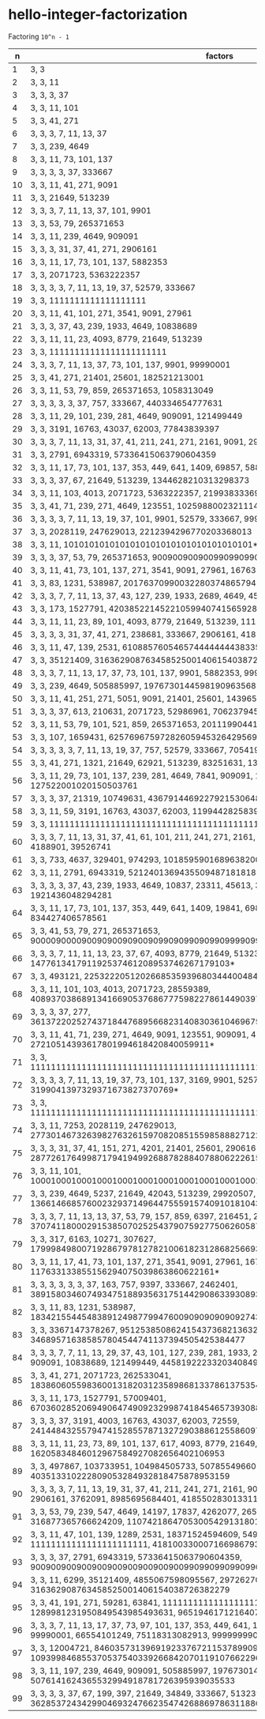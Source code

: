 # hello-integer-factorization

Factoring `10^n - 1`

n   | factors
--- | ---
1   | 3, 3
2   | 3, 3, 11
3   | 3, 3, 3, 37
4   | 3, 3, 11, 101
5   | 3, 3, 41, 271
6   | 3, 3, 3, 7, 11, 13, 37
7   | 3, 3, 239, 4649
8   | 3, 3, 11, 73, 101, 137
9   | 3, 3, 3, 3, 37, 333667
10  | 3, 3, 11, 41, 271, 9091
11  | 3, 3, 21649, 513239
12  | 3, 3, 3, 7, 11, 13, 37, 101, 9901
13  | 3, 3, 53, 79, 265371653
14  | 3, 3, 11, 239, 4649, 909091
15  | 3, 3, 3, 31, 37, 41, 271, 2906161
16  | 3, 3, 11, 17, 73, 101, 137, 5882353
17  | 3, 3, 2071723, 5363222357
18  | 3, 3, 3, 3, 7, 11, 13, 19, 37, 52579, 333667
19  | 3, 3, 1111111111111111111
20  | 3, 3, 11, 41, 101, 271, 3541, 9091, 27961
21  | 3, 3, 3, 37, 43, 239, 1933, 4649, 10838689
22  | 3, 3, 11, 11, 23, 4093, 8779, 21649, 513239
23  | 3, 3, 11111111111111111111111
24  | 3, 3, 3, 7, 11, 13, 37, 73, 101, 137, 9901, 99990001
25  | 3, 3, 41, 271, 21401, 25601, 182521213001
26  | 3, 3, 11, 53, 79, 859, 265371653, 1058313049
27  | 3, 3, 3, 3, 3, 37, 757, 333667, 440334654777631
28  | 3, 3, 11, 29, 101, 239, 281, 4649, 909091, 121499449
29  | 3, 3, 3191, 16763, 43037, 62003, 77843839397
30  | 3, 3, 3, 7, 11, 13, 31, 37, 41, 211, 241, 271, 2161, 9091, 2906161
31  | 3, 3, 2791, 6943319, 57336415063790604359
32  | 3, 3, 11, 17, 73, 101, 137, 353, 449, 641, 1409, 69857, 5882353
33  | 3, 3, 3, 37, 67, 21649, 513239, 1344628210313298373
34  | 3, 3, 11, 103, 4013, 2071723,  5363222357, 21993833369
35  | 3, 3, 41, 71, 239, 271, 4649, 123551, 102598800232111471
36  | 3, 3, 3, 3, 7, 11, 13, 19, 37, 101, 9901, 52579, 333667, 999999000001
37  | 3, 3, 2028119, 247629013, 2212394296770203368013
38  | 3, 3, 11, 1010101010101010101010101010101010101*
39  | 3, 3, 3, 37, 53, 79, 265371653, 900900900900990990990991
40  | 3, 3, 11, 41, 73, 101, 137, 271, 3541, 9091, 27961, 1676321, 5964848081
41  | 3, 3, 83, 1231, 538987, 201763709900322803748657942361
42  | 3, 3, 3, 7, 7, 11, 13, 37, 43, 127, 239, 1933, 2689, 4649, 459691, 909091, 10838689
43  | 3, 3, 173, 1527791, 4203852214522105994074156592890477*
44  | 3, 3, 11, 11, 23, 89, 101, 4093, 8779, 21649, 513239, 1112470797641561909*
45  | 3, 3, 3, 3, 31, 37, 41, 271, 238681, 333667, 2906161, 4185502830133110721
46  | 3, 3, 11, 47, 139, 2531, 6108857605465744444444383355868389787*
47  | 3, 3, 35121409, 316362908763458525001406154038726382279
48  | 3, 3, 3, 7, 11, 13, 17, 37, 73, 101, 137, 9901, 5882353, 99990001, 9999999900000001
49  | 3, 3, 239, 4649, 505885997, 1976730144598190963568023014679333
50  | 3, 3, 11, 41, 251, 271, 5051, 9091, 21401, 25601, 14396532879144434243285201*
51  | 3, 3, 3, 37, 613, 210631, 2071723, 52986961, 70623794576515816214160089*
52  | 3, 3, 11, 53, 79, 101, 521, 859, 265371653, 2011199044107865681001881398269*
53  | 3, 3, 107, 1659431, 62576967597282605945326429569432422392093283*
54  | 3, 3, 3, 3, 3, 7, 11, 13, 19, 37, 757, 52579, 333667, 70541929, 6242169169165991273965639*
55  | 3, 3, 41, 271, 1321, 21649, 62921, 513239, 83251631, 1300635692678058358830121
56  | 3, 3, 11, 29, 73, 101, 137, 239, 281, 4649, 7841, 909091, 121499449, 127522001020150503761
57  | 3, 3, 3, 37, 21319, 10749631, 4367914469227921530648229664188318958002609*
58  | 3, 3, 11, 59, 3191, 16763, 43037, 62003, 11994428258397534668721109399195445053*
59  | 3, 3, 11111111111111111111111111111111111111111111111111111111111*
60  | 3, 3, 3, 7, 11, 13, 31, 37, 41, 61, 101, 211, 241, 271, 2161, 3541, 9091, 9901, 27961, 2906161, 4188901, 39526741
61  | 3, 3, 733, 4637, 329401, 974293, 1018595901689638200825796208770072767996587*
62  | 3, 3, 11, 2791, 6943319, 52124013694355094871818181818187030583187617327669*
63  | 3, 3, 3, 3, 37, 43, 239, 1933, 4649, 10837, 23311, 45613, 333667, 10838689, 45121231, 1921436048294281
64  | 3, 3, 11, 17, 73, 101, 137, 353, 449, 641, 1409, 19841, 69857, 976193, 5882353, 6187457, 834427406578561
65  | 3, 3, 41, 53, 79, 271, 265371653, 900009000090090900909009099090990909909999099991*
66  | 3, 3, 3, 7, 11, 11, 13, 23, 37, 67, 4093, 8779, 21649, 513239, 147761341791192537461208953746267179103*
67  | 3, 3, 493121, 2253222051202668535939680344400484082225480381308261280925191*
68  | 3, 3, 11, 101, 103, 4013, 2071723, 28559389, 408937038689134166905376867775982278614490397*
69  | 3, 3, 3, 37, 277, 3613722025274371844768956682314083036104696754516249101086646213*
70  | 3, 3, 11, 41, 71, 239, 271, 4649, 9091, 123551, 909091, 4147571, 27210514393617801994618420840059911*
71  | 3, 3, 11111111111111111111111111111111111111111111111111111111111111111111111*
72  | 3, 3, 3, 3, 7, 11, 13, 19, 37, 73, 101, 137, 3169, 9901, 52579, 98641, 333667, 99990001, 3199041397329371673827370769*
73  | 3, 3, 1111111111111111111111111111111111111111111111111111111111111111111111111*
74  | 3, 3, 11, 7253, 2028119, 247629013, 277301467326398276326159708208515598588827122278808811*
75  | 3, 3, 3, 31, 37, 41, 151, 271, 4201, 21401, 25601, 2906161, 2877261764998717941949926887828840788062226151*
76  | 3, 3, 11, 101, 1000100010001000100010001000100010001000100010001000100010001000100010001*
77  | 3, 3, 239, 4649, 5237, 21649, 42043, 513239, 29920507, 136614668576002329371496447555915740910181043
78  | 3, 3, 3, 7, 11, 13, 13, 37, 53, 79, 157, 859, 6397, 216451, 265371653, 370741180002915385070252543790759277506260587*
79  | 3, 3, 317, 6163, 10271, 307627, 179998498007192867978127821006182312868256693827421272815886173*
80  | 3, 3, 11, 17, 41, 73, 101, 137, 271, 3541, 9091, 27961, 1676321, 5070721, 5882353, 117633133855156294075039863860622161*
81  | 3, 3, 3, 3, 3, 3, 37, 163, 757, 9397, 333667, 2462401, 38915803460749347518893563175144290863393089385609948107*
82  | 3, 3, 11, 83, 1231, 538987, 1834215544548389124987799476009090909090927433064536392982158968903851*
83  | 3, 3, 3367147378267, 9512538508624154373682136329, 346895716385857804544741137394505425384477
84  | 3, 3, 3, 7, 7, 11, 13, 29, 37, 43, 101, 127, 239, 281, 1933, 2689, 4649, 9901, 226549, 459691, 909091, 10838689, 121499449, 4458192223320340849
85  | 3, 3, 41, 271, 2071723, 262533041, 183860605598360013182031235898681337861375354476172692848943767507*
86  | 3, 3, 11, 173, 1527791, 57009401, 67036028520694906474909232998741845465739308829644070493033873920607*
87  | 3, 3, 3, 37, 3191, 4003, 16763, 43037, 62003, 72559, 24144843255794741528557871327290388612558609738573137693751*
88  | 3, 3, 11, 11, 23, 73, 89, 101, 137, 617, 4093, 8779, 21649, 513239, 1052788969, 1056689261, 16205834846012967584927082656402106953
89  | 3, 3, 497867, 103733951, 104984505733, 5078554966026315671444089, 403513310222809053284932818475878953159
90  | 3, 3, 3, 3, 7, 11, 13, 19, 31, 37, 41, 211, 241, 271, 2161, 9091, 29611, 52579, 238681, 333667, 2906161, 3762091, 8985695684401, 4185502830133110721
91  | 3, 3, 53, 79, 239, 547, 4649, 14197, 17837, 4262077, 265371653, 43442141653, 316877365766624209, 110742186470530054291318013 
92  | 3, 3, 11, 47, 101, 139, 1289, 2531, 18371524594609, 549797184491917, 11111111111111111111111, 4181003300071669867932658901
93  | 3, 3, 3, 37, 2791, 6943319, 57336415063790604359, 900900900900900900900900900900990990990990990990990990990991  
94  | 3, 3, 11, 6299, 35121409, 4855067598095567, 297262705009139006771611927, 316362908763458525001406154038726382279
95  | 3, 3, 41, 191, 271, 59281, 63841, 1111111111111111111, 1289981231950849543985493631, 965194617121640791456070347951751
96  | 3, 3, 3, 7, 11, 13, 17, 37, 73, 97, 101, 137, 353, 449, 641, 1409, 9901, 69857, 206209, 5882353, 99990001, 66554101249, 75118313082913, 9999999900000001
97  | 3, 3, 12004721, 846035731396919233767211537899097169, 109399846855370537540339266842070119107662296580348039
98  | 3, 3, 11, 197, 239, 4649, 909091,  505885997, 1976730144598190963568023014679333, 5076141624365532994918781726395939035533
99  | 3, 3, 3, 3, 37, 67, 199, 397, 21649, 34849, 333667, 513239, 1344628210313298373, 362853724342990469324766235474268869786311886053883
